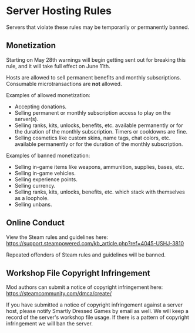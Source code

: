 # Server Hosting Rules

Servers that violate these rules may be temporarily or permanently banned.

## Monetization

Starting on May 28th warnings will begin getting sent out for breaking this rule, and it will take full effect on June 11th.

Hosts are allowed to sell permanent benefits and monthly subscriptions. Consumable microtransactions are **not** allowed.

Examples of allowed monetization:
- Accepting donations.
- Selling permanent or monthly subscription access to play on the server(s).
- Selling ranks, kits, unlocks, benefits, etc. available permanently or for the duration of the monthly subscription. Timers or cooldowns are fine.
- Selling cosmetics like custom skins, name tags, chat colors, etc. available permanently or for the duration of the monthly subscription.

Examples of banned monetization:
- Selling in-game items like weapons, ammunition, supplies, bases, etc.
- Selling in-game vehicles.
- Selling experience points.
- Selling currency.
- Selling ranks, kits, unlocks, benefits, etc. which stack with themselves as a loophole.
- Selling unbans.

## Online Conduct

View the Steam rules and guidelines here: https://support.steampowered.com/kb_article.php?ref=4045-USHJ-3810

Repeated offenders of Steam rules and guidelines will be banned.

## Workshop File Copyright Infringement

Mod authors can submit a notice of copyright infringement here: https://steamcommunity.com/dmca/create/

If you have submitted a notice of copyright infringement against a server host, please notify Smartly Dressed Games by email as well. We will keep a record of the server's workshop file usage. If there is a pattern of copyright infringement we will ban the server.
